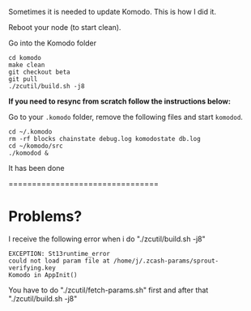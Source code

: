 Sometimes it is needed to update Komodo. This is how I did it.

Reboot your node (to start clean).

Go into the Komodo folder

```
cd komodo
make clean
git checkout beta
git pull
./zcutil/build.sh -j8
```

**If you need to resync from scratch follow the instructions below:**

Go to your `.komodo` folder, remove the following files and start `komodod`.

```
cd ~/.komodo
rm -rf blocks chainstate debug.log komodostate db.log
cd ~/komodo/src
./komodod &
```

It has been done

================================
# Problems?

I receive the following error when i do "./zcutil/build.sh -j8"

```
EXCEPTION: St13runtime_error
could not load param file at /home/j/.zcash-params/sprout-verifying.key
Komodo in AppInit()
```
You have to do "./zcutil/fetch-params.sh" first and after that "./zcutil/build.sh -j8"